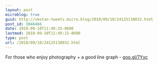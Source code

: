```yaml
---
layout: post
microblog: true
guid: http://vmstan-tweets.micro.blog/2010/09/10/24125138032.html
post_id: 3046466
date: 2010-09-10T11:49:15-0600
lastmod: 2010-09-10T11:49:15-0600
type: post
url: /2010/09/10/24125138032.html
---
```

For those who enjoy photography + a good line graph - [goo.gl/7Yyc](http://goo.gl/7Yyc)
